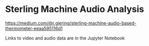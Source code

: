 # Sterling Machine Audio Analysis

https://medium.com/@r.giering/sterling-machine-audio-based-thermometer-eeaa595116d1

Links to video and audio data are in the Jupyter Notebook
